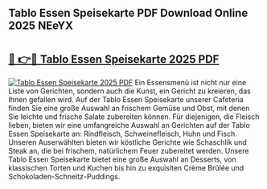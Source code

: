 ## Tablo Essen Speisekarte PDF Download Online 2025 NEeYX

# <h2><a href="http://gcat9j.nevu.top/?p=Tablo+Essen+Speisekarte">🔗 👉🔴 Tablo Essen Speisekarte 2025 PDF</a></h2>

[![Tablo Essen Speisekarte 2025 PDF](https://i.imgur.com/dBaPXMq.png)](http://gcat9j.nevu.top/?p=Tablo+Essen+Speisekarte)
Ein Essensmenü ist nicht nur eine Liste von Gerichten, sondern auch die Kunst, ein Gericht zu kreieren, das Ihnen gefallen wird. Auf der Tablo Essen Speisekarte unserer Cafeteria finden Sie eine große Auswahl an frischem Gemüse und Obst, mit denen Sie leichte und frische Salate zubereiten können. Für diejenigen, die Fleisch lieben, bieten wir eine umfangreiche Auswahl an Gerichten auf der Tablo Essen Speisekarte an: Rindfleisch, Schweinefleisch, Huhn und Fisch. Unseren Auserwählten bieten wir köstliche Gerichte wie Schaschlik und Steak an, die bei frischem, natürlichem Feuer zubereitet werden. Unsere Tablo Essen Speisekarte bietet eine große Auswahl an Desserts, von klassischen Torten und Kuchen bis hin zu exquisiten Crème Brûlée und Schokoladen-Schneitz-Puddings.
